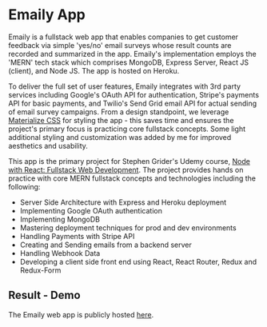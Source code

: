 # Emaily App
Emaily is a fullstack web app that enables companies to get customer feedback via simple 'yes/no' email surveys whose result counts are recorded and summarized in the app.  Emaily's implementation employs the 'MERN' tech stack which comprises MongoDB, Express Server, React JS (client), and Node JS.  The app is hosted on Heroku.

To deliver the full set of user features, Emaily integrates with 3rd party services including Google's OAuth API for authentication, Stripe's payments API for basic payments, and Twilio's Send Grid email API for actual sending of email survey campaigns.  From a design standpoint, we leverage [Materialize CSS](https://materializecss.com/) for styling the app - this saves time and ensures the project's primary focus is practicing core fullstack concepts.  Some light additional styling and customization was added by me for improved aesthetics and usability.

This app is the primary project for Stephen Grider's Udemy course, [Node with React: Fullstack Web Development](https://www.udemy.com/course/node-with-react-fullstack-web-development/).  The project provides hands on practice with core MERN fullstack concepts and technologies including the following:

- Server Side Architecture with Express and Heroku deployment
- Implementing Google OAuth authentication
- Implementing MongoDB
- Mastering deployment techniques for prod and dev environments
- Handling Payments with Stripe API
- Creating and Sending emails from a backend server
- Handling Webhook Data
- Developing a client side front end using React, React Router, Redux and Redux-Form

## Result - Demo
The Emaily web app is publicly hosted [here](https://calm-fjord-85714.herokuapp.com/).
